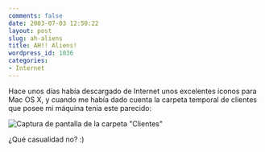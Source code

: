 ```yaml
---
comments: false
date: 2003-07-03 12:50:22
layout: post
slug: ah-aliens
title: AH!! Aliens!
wordpress_id: 1036
categories:
- Internet
---
```


Hace unos días había descargado de Internet unos excelentes íconos para Mac OS X, y cuando me había dado cuenta la carpeta temporal de clientes que posee mi máquina tenia este parecido:





![Captura de pantalla de la carpeta &quot;Clientes&quot;](http://www.minid.net/images/chochete.png)





¿Qué casualidad no? :)




 
